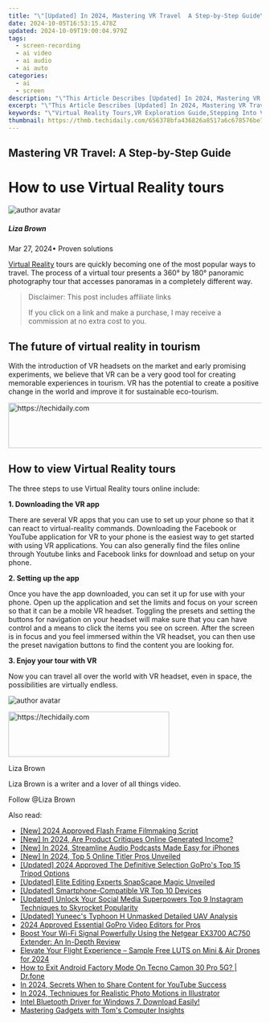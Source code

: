 ```yaml
---
title: "\"[Updated] In 2024, Mastering VR Travel  A Step-by-Step Guide\""
date: 2024-10-05T16:53:15.478Z
updated: 2024-10-09T19:00:04.979Z
tags: 
  - screen-recording
  - ai video
  - ai audio
  - ai auto
categories: 
  - ai
  - screen
description: "\"This Article Describes [Updated] In 2024, Mastering VR Travel: A Step-by-Step Guide\""
excerpt: "\"This Article Describes [Updated] In 2024, Mastering VR Travel: A Step-by-Step Guide\""
keywords: "\"Virtual Reality Tours,VR Exploration Guide,Stepping Into VR,Virtual Travel Learning,Mastering VR Globetrotting,Immersive World-Walking,Stepwise VR Adventure\""
thumbnail: https://thmb.techidaily.com/656378bfa436826a8517a6c678576be78969ead53968b002df8bcb5d506324cf.jpg
---
```


## Mastering VR Travel: A Step-by-Step Guide

# How to use Virtual Reality tours

![author avatar](https://lh5.googleusercontent.com/-AIMmjowaFs4/AAAAAAAAAAI/AAAAAAAAABc/Y5UmwDaI7HU/s250-c-k/photo.jpg)

##### Liza Brown

 Mar 27, 2024• Proven solutions

[Virtual Reality](https://tools.techidaily.com/wondershare/filmora/download/) tours are quickly becoming one of the most popular ways to travel. The process of a virtual tour presents a 360° by 180° panoramic photography tour that accesses panoramas in a completely different way.

>  Disclaimer: This post includes affiliate links
>
>  If you click on a link and make a purchase, I may receive a commission at no extra cost to you.
>

## The future of virtual reality in tourism

 With the introduction of VR headsets on the market and early promising experiments, we believe that VR can be a very good tool for creating memorable experiences in tourism. VR has the potential to create a positive change in the world and improve it for sustainable eco-tourism.

<!-- affiliate ads begin -->
<a href="https://unicoeye.pxf.io/c/5597632/2134228/18498" target="_top" id="2134228">
  <img src="//a.impactradius-go.com/display-ad/18498-2134228" border="0" alt="https://techidaily.com" width="728" height="90"/>
</a>
<img height="0" width="0" src="https://unicoeye.pxf.io/i/5597632/2134228/18498" style="position:absolute;visibility:hidden;" border="0" />
<!-- affiliate ads end -->

## How to view Virtual Reality tours

 The three steps to use Virtual Reality tours online include:

**1\. Downloading the VR app**

 There are several VR apps that you can use to set up your phone so that it can react to virtual-reality commands. Downloading the Facebook or YouTube application for VR to your phone is the easiest way to get started with using VR applications. You can also generally find the files online through Youtube links and Facebook links for download and setup on your phone.

**2\. Setting up the app**

 Once you have the app downloaded, you can set it up for use with your phone. Open up the application and set the limits and focus on your screen so that it can be a mobile VR headset. Toggling the presets and setting the buttons for navigation on your headset will make sure that you can have control and a means to click the items you see on screen. After the screen is in focus and you feel immersed within the VR headset, you can then use the preset navigation buttons to find the content you are looking for.

**3\. Enjoy your tour with VR**

 Now you can travel all over the world with VR headset, even in space, the possibilities are virtually endless.

![author avatar](https://lh5.googleusercontent.com/-AIMmjowaFs4/AAAAAAAAAAI/AAAAAAAAABc/Y5UmwDaI7HU/s250-c-k/photo.jpg)

<!-- affiliate ads begin -->
<a href="https://wigfever.sjv.io/c/5597632/2014850/22899" target="_top" id="2014850">
  <img src="//a.impactradius-go.com/display-ad/22899-2014850" border="0" alt="https://techidaily.com" width="320" height="90"/>
</a>
<img height="0" width="0" src="https://wigfever.sjv.io/i/5597632/2014850/22899" style="position:absolute;visibility:hidden;" border="0" />
<!-- affiliate ads end -->

Liza Brown

Liza Brown is a writer and a lover of all things video.

Follow @Liza Brown


<ins class="adsbygoogle"
     style="display:block"
     data-ad-format="autorelaxed"
     data-ad-client="ca-pub-7571918770474297"
     data-ad-slot="1223367746"></ins>



<ins class="adsbygoogle"
     style="display:block"
     data-ad-client="ca-pub-7571918770474297"
     data-ad-slot="8358498916"
     data-ad-format="auto"
     data-full-width-responsive="true"></ins>


<span class="atpl-alsoreadstyle">Also read:</span>
<div><ul>
<li><a href="https://fox-http.techidaily.com/new-2024-approved-flash-frame-filmmaking-script/"><u>[New] 2024 Approved Flash Frame Filmmaking Script</u></a></li>
<li><a href="https://fox-http.techidaily.com/new-in-2024-are-product-critiques-online-generated-income/"><u>[New] In 2024, Are Product Critiques Online Generated Income?</u></a></li>
<li><a href="https://fox-http.techidaily.com/new-in-2024-streamline-audio-podcasts-made-easy-for-iphones/"><u>[New] In 2024, Streamline Audio Podcasts Made Easy for iPhones</u></a></li>
<li><a href="https://fox-http.techidaily.com/new-in-2024-top-5-online-titler-pros-unveiled/"><u>[New] In 2024, Top 5 Online Titler Pros Unveiled</u></a></li>
<li><a href="https://fox-http.techidaily.com/updated-2024-approved-the-definitive-selection-gopros-top-15-tripod-options/"><u>[Updated] 2024 Approved The Definitive Selection GoPro's Top 15 Tripod Options</u></a></li>
<li><a href="https://fox-http.techidaily.com/updated-elite-editing-experts-snapscape-magic-unveiled/"><u>[Updated] Elite Editing Experts SnapScape Magic Unveiled</u></a></li>
<li><a href="https://fox-http.techidaily.com/updated-smartphone-compatible-vr-top-10-devices/"><u>[Updated] Smartphone-Compatible VR Top 10 Devices</u></a></li>
<li><a href="https://some-guidance.techidaily.com/updated-unlock-your-social-media-superpowers-top-9-instagram-techniques-to-skyrocket-popularity/"><u>[Updated] Unlock Your Social Media Superpowers Top 9 Instagram Techniques to Skyrocket Popularity</u></a></li>
<li><a href="https://fox-links.techidaily.com/updated-yuneecs-typhoon-h-unmasked-detailed-uav-analysis/"><u>[Updated] Yuneec's Typhoon H Unmasked Detailed UAV Analysis</u></a></li>
<li><a href="https://vp-tips.techidaily.com/2024-approved-essential-gopro-video-editors-for-pros/"><u>2024 Approved Essential GoPro Video Editors for Pros</u></a></li>
<li><a href="https://buynow-reviews.techidaily.com/boost-your-wi-fi-signal-powerfully-using-the-netgear-ex3700-ac750-extender-an-in-depth-review/"><u>Boost Your Wi-Fi Signal Powerfully Using the Netgear EX3700 AC750 Extender: An In-Depth Review</u></a></li>
<li><a href="https://fox-blue.techidaily.com/elevate-your-flight-experience-sample-free-luts-on-mini-and-air-drones-for-2024/"><u>Elevate Your Flight Experience – Sample Free LUTS on Mini & Air Drones for 2024</u></a></li>
<li><a href="https://change-location.techidaily.com/how-to-exit-android-factory-mode-on-tecno-camon-30-pro-5g-drfone-by-drfone-fix-android-problems-fix-android-problems/"><u>How to Exit Android Factory Mode On Tecno Camon 30 Pro 5G? | Dr.fone</u></a></li>
<li><a href="https://youtube-stream.techidaily.com/in-2024-secrets-when-to-share-content-for-youtube-success/"><u>In 2024, Secrets When to Share Content for YouTube Success</u></a></li>
<li><a href="https://fox-http.techidaily.com/in-2024-techniques-for-realistic-photo-motions-in-illustrator/"><u>In 2024, Techniques for Realistic Photo Motions in Illustrator</u></a></li>
<li><a href="https://driver-download.techidaily.com/1722958992061-intel-bluetooth-driver-for-windows-7-download-easily/"><u>Intel Bluetooth Driver for Windows 7. Download Easily!</u></a></li>
<li><a href="https://hardware-help.techidaily.com/mastering-gadgets-with-toms-computer-insights/"><u>Mastering Gadgets with Tom's Computer Insights</u></a></li>
</ul></div>

